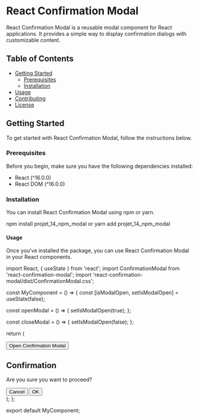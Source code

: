 # React Confirmation Modal

React Confirmation Modal is a reusable modal component for React applications. It provides a simple way to display confirmation dialogs with customizable content.

## Table of Contents

- [Getting Started](#getting-started)
  - [Prerequisites](#prerequisites)
  - [Installation](#installation)
- [Usage](#usage)
- [Contributing](#contributing)
- [License](#license)

## Getting Started

To get started with React Confirmation Modal, follow the instructions below.

### Prerequisites

Before you begin, make sure you have the following dependencies installed:

- React (^16.0.0)
- React DOM (^16.0.0)

### Installation

You can install React Confirmation Modal using npm or yarn.

npm install projet_14_npm_modal
or
yarn add projet_14_npm_modal

#### Usage

Once you've installed the package, you can use React Confirmation Modal in your React components.

import React, { useState } from 'react';
import ConfirmationModal from 'react-confirmation-modal';
import 'react-confirmation-modal/dist/ConfirmationModal.css';

const MyComponent = () => {
  const [isModalOpen, setIsModalOpen] = useState(false);

  const openModal = () => {
    setIsModalOpen(true);
  };

  const closeModal = () => {
    setIsModalOpen(false);
  };

  return (
    <div>
      <button onClick={openModal}>Open Confirmation Modal</button>
      <ConfirmationModal isOpen={isModalOpen} onClose={closeModal}>
        <h2>Confirmation</h2>
        <p>Are you sure you want to proceed?</p>
        <button onClick={closeModal}>Cancel</button>
        <button onClick={handleConfirm}>OK</button>
      </ConfirmationModal>
    </div>
  );
};

export default MyComponent;